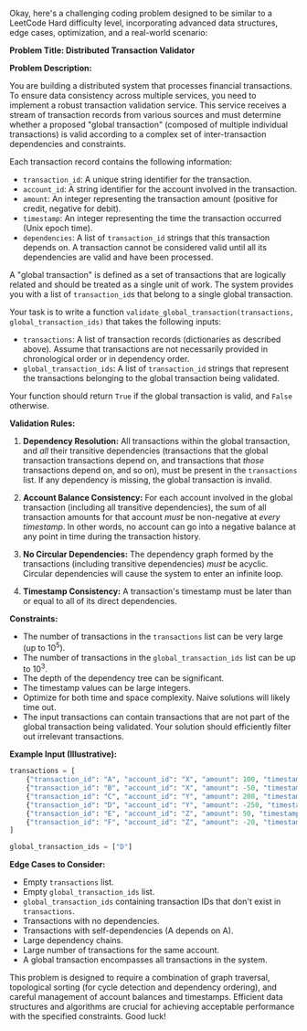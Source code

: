 Okay, here's a challenging coding problem designed to be similar to a LeetCode Hard difficulty level, incorporating advanced data structures, edge cases, optimization, and a real-world scenario:

**Problem Title: Distributed Transaction Validator**

**Problem Description:**

You are building a distributed system that processes financial transactions. To ensure data consistency across multiple services, you need to implement a robust transaction validation service. This service receives a stream of transaction records from various sources and must determine whether a proposed "global transaction" (composed of multiple individual transactions) is valid according to a complex set of inter-transaction dependencies and constraints.

Each transaction record contains the following information:

*   `transaction_id`: A unique string identifier for the transaction.
*   `account_id`: A string identifier for the account involved in the transaction.
*   `amount`: An integer representing the transaction amount (positive for credit, negative for debit).
*   `timestamp`: An integer representing the time the transaction occurred (Unix epoch time).
*   `dependencies`: A list of `transaction_id` strings that this transaction depends on. A transaction cannot be considered valid until all its dependencies are valid and have been processed.

A "global transaction" is defined as a set of transactions that are logically related and should be treated as a single unit of work. The system provides you with a list of `transaction_id`s that belong to a single global transaction.

Your task is to write a function `validate_global_transaction(transactions, global_transaction_ids)` that takes the following inputs:

*   `transactions`: A list of transaction records (dictionaries as described above). Assume that transactions are not necessarily provided in chronological order or in dependency order.
*   `global_transaction_ids`: A list of `transaction_id` strings that represent the transactions belonging to the global transaction being validated.

Your function should return `True` if the global transaction is valid, and `False` otherwise.

**Validation Rules:**

1.  **Dependency Resolution:** All transactions within the global transaction, and *all* their transitive dependencies (transactions that the global transaction transactions depend on, and transactions that *those* transactions depend on, and so on), must be present in the `transactions` list. If any dependency is missing, the global transaction is invalid.

2.  **Account Balance Consistency:** For each account involved in the global transaction (including all transitive dependencies), the sum of all transaction amounts for that account *must* be non-negative at *every timestamp*.  In other words, no account can go into a negative balance at any point in time during the transaction history.

3.  **No Circular Dependencies:** The dependency graph formed by the transactions (including transitive dependencies) *must* be acyclic. Circular dependencies will cause the system to enter an infinite loop.

4.  **Timestamp Consistency:**  A transaction's timestamp must be later than or equal to all of its direct dependencies.

**Constraints:**

*   The number of transactions in the `transactions` list can be very large (up to 10<sup>5</sup>).
*   The number of transactions in the `global_transaction_ids` list can be up to 10<sup>3</sup>.
*   The depth of the dependency tree can be significant.
*   The timestamp values can be large integers.
*   Optimize for both time and space complexity. Naive solutions will likely time out.
*   The input transactions can contain transactions that are not part of the global transaction being validated. Your solution should efficiently filter out irrelevant transactions.

**Example Input (Illustrative):**

```python
transactions = [
    {"transaction_id": "A", "account_id": "X", "amount": 100, "timestamp": 10, "dependencies": []},
    {"transaction_id": "B", "account_id": "X", "amount": -50, "timestamp": 20, "dependencies": ["A"]},
    {"transaction_id": "C", "account_id": "Y", "amount": 200, "timestamp": 15, "dependencies": []},
    {"transaction_id": "D", "account_id": "Y", "amount": -250, "timestamp": 25, "dependencies": ["B", "C"]},
    {"transaction_id": "E", "account_id": "Z", "amount": 50, "timestamp": 5, "dependencies": []},
    {"transaction_id": "F", "account_id": "Z", "amount": -20, "timestamp": 30, "dependencies": ["E"]},
]

global_transaction_ids = ["D"]
```

**Edge Cases to Consider:**

*   Empty `transactions` list.
*   Empty `global_transaction_ids` list.
*   `global_transaction_ids` containing transaction IDs that don't exist in `transactions`.
*   Transactions with no dependencies.
*   Transactions with self-dependencies (A depends on A).
*   Large dependency chains.
*   Large number of transactions for the same account.
*   A global transaction encompasses all transactions in the system.

This problem is designed to require a combination of graph traversal, topological sorting (for cycle detection and dependency ordering), and careful management of account balances and timestamps. Efficient data structures and algorithms are crucial for achieving acceptable performance with the specified constraints. Good luck!

